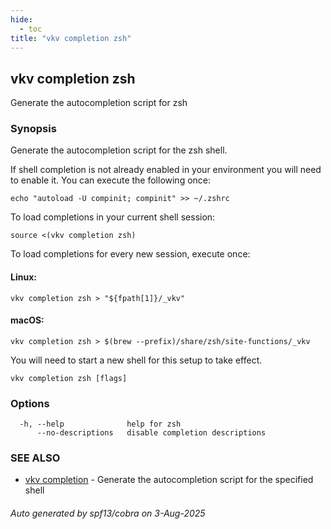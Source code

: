 ```yaml
---
hide:
  - toc
title: "vkv completion zsh"
---
```

## vkv completion zsh

Generate the autocompletion script for zsh

### Synopsis

Generate the autocompletion script for the zsh shell.

If shell completion is not already enabled in your environment you will need
to enable it.  You can execute the following once:

	echo "autoload -U compinit; compinit" >> ~/.zshrc

To load completions in your current shell session:

	source <(vkv completion zsh)

To load completions for every new session, execute once:

#### Linux:

	vkv completion zsh > "${fpath[1]}/_vkv"

#### macOS:

	vkv completion zsh > $(brew --prefix)/share/zsh/site-functions/_vkv

You will need to start a new shell for this setup to take effect.


```
vkv completion zsh [flags]
```

### Options

```
  -h, --help              help for zsh
      --no-descriptions   disable completion descriptions
```

### SEE ALSO

* [vkv completion](vkv_completion.md)	 - Generate the autocompletion script for the specified shell

###### Auto generated by spf13/cobra on 3-Aug-2025
